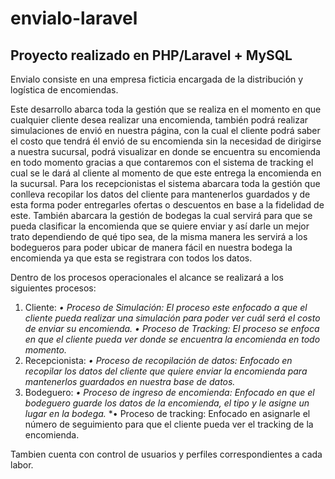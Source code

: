 # envialo-laravel

## Proyecto realizado en PHP/Laravel + MySQL

Envialo consiste en una empresa ficticia encargada de la distribución y logística de encomiendas.

Este desarrollo abarca toda la gestión que se realiza en el momento en que cualquier cliente desea realizar una encomienda, también podrá realizar simulaciones de envió en nuestra página, con la cual el cliente podrá saber el costo que tendrá él envió de su encomienda sin la necesidad de dirigirse a nuestra sucursal, podrá visualizar en donde se encuentra su encomienda en todo momento gracias a que contaremos con el sistema de tracking el cual se le dará al cliente al momento de que este entrega la encomienda en la sucursal.
Para los recepcionistas el sistema abarcara toda la gestión que conlleva recopilar los datos del cliente para mantenerlos guardados y de esta forma poder entregarles ofertas o descuentos en base a la fidelidad de este.
También abarcara la gestión de bodegas la cual servirá para que se pueda clasificar la encomienda que se quiere enviar y así darle un mejor trato dependiendo de qué tipo sea, de la misma manera les servirá a los bodegueros para poder ubicar de manera fácil en nuestra bodega la encomienda ya que esta se registrara con todos los datos.

Dentro de los procesos operacionales el alcance se realizará a los siguientes procesos:

1. Cliente:
*•	Proceso de Simulación: El proceso este enfocado a que el cliente pueda realizar una simulación para poder ver cuál será el costo de enviar su encomienda.*
*•	Proceso de Tracking: El proceso se enfoca en que el cliente pueda ver donde se encuentra la encomienda en todo momento.*
2. Recepcionista:
*•	Proceso de recopilación de datos: Enfocado en recopilar los datos del cliente que quiere enviar la encomienda para mantenerlos guardados en nuestra base de datos.*
3. Bodeguero:
*•	Proceso de ingreso de encomienda: Enfocado en que el bodeguero guarde los datos de la encomienda, el tipo y le asigne un lugar en la bodega.*
*•	Proceso de tracking: Enfocado en asignarle el número de seguimiento para que el cliente pueda ver el tracking de la encomienda.

Tambien cuenta con control de usuarios y perfiles correspondientes a cada labor.
